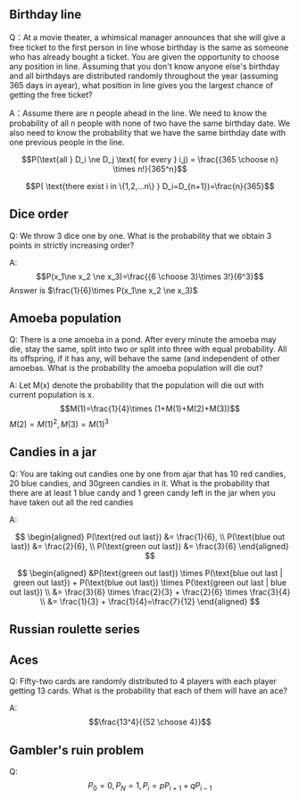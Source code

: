 ## Birthday line
Q：At a movie theater, a whimsical manager announces that she will give a free ticket to the first person in line whose birthday is the same as someone who has already bought a ticket. You are given the opportunity to choose any position in line. Assuming that you don't know anyone else's birthday and all birthdays are distributed randomly throughout
the year (assuming 365 days in ayear), what position in line gives you the largest chance of getting the free ticket?

A：Assume there are n people ahead in the line. 
We need to know the probability of all n people with none of two have the same birthday date.
We also need to know the probability that we have the same birthday date with one previous people in the line.

$$P(\text{all } D_i \ne D_j \text{ for every } i,j) = \frac{{365 \choose n} \times n!}{365^n}$$

$$P( \text{there exist i in \{1,2,...n\} } D_i=D_{n+1})=\frac{n}{365}$$

## Dice order
Q: We throw 3 dice one by one. What is the probability that we obtain 3 points in strictly increasing order?

A: 
$$P(x_1\ne x_2 \ne x_3)=\frac{{6 \choose 3}\times 3!}{6^3}$$
Answer is $\frac{1}{6}\times P(x_1\ne x_2 \ne x_3)$

## Amoeba population
Q: There is a one amoeba in a pond. After every minute the amoeba may die, stay the same, split into two or split into three with equal probability. All its offspring, if it has any, will behave the same (and independent of other amoebas. What is the probability the amoeba population will die out?

A: Let M(x) denote the probability that the population will die out with current population is x.
$$M(1)=\frac{1}{4}\times (1+M(1)+M(2)+M(3))$$
$M(2)=M(1)^2, M(3)=M(1)^3$

## Candies in a jar
Q: You are taking out candies one by one from ajar that has 10 red candies, 20 blue candies, and 30green candies in it. What is the probability that there are at least 1 blue candy and 1 green candy left in the jar when you have taken out all the red candies

A: 

$$
\begin{aligned}
    P(\text{red out last}) &= \frac{1}{6}, \\
    P(\text{blue out last}) &= \frac{2}{6}, \\
    P(\text{green out last}) &= \frac{3}{6}
\end{aligned}
$$

$$
\begin{aligned}
    &P(\text{green out last}) \times P(\text{blue out last | green out last}) + P(\text{blue out last}) \times P(\text{green out last | blue out last}) \\
    &= \frac{3}{6} \times \frac{2}{3} + \frac{2}{6} \times \frac{3}{4} \\
    &= \frac{1}{3} + \frac{1}{4}=\frac{7}{12}
\end{aligned}
$$

## Russian roulette series

## Aces
Q: Fifty-two cards are randomly distributed to 4 players with each player getting 13 cards. What is the probability that each of them will have an ace?

A: $$\frac{13^4}{{52 \choose 4}}$$

## Gambler's ruin problem

Q: $$P_0=0, P_N=1, P_i=pP_{i+1}+qP_{i-1}$$
